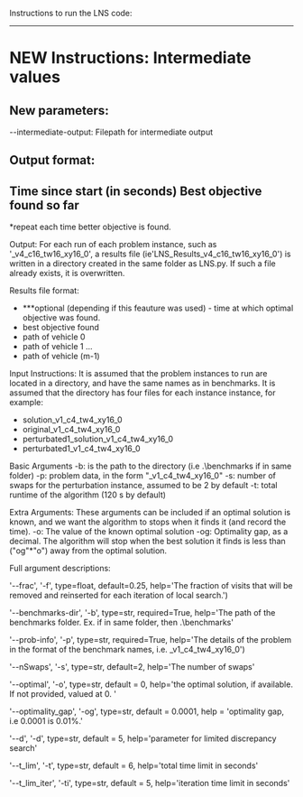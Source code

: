 Instructions to run the LNS code:

------------------
# NEW Instructions: Intermediate values

## New parameters: 
--intermediate-output: Filepath for intermediate output

## Output format:
Time since start (in seconds)
Best objective found so far
---------
*repeat each time better objective is found.













Output:
For each run of each problem instance, such as '_v4_c16_tw16_xy16_0', a results file (ie'LNS_Results_v4_c16_tw16_xy16_0') is written in a directory created in the same folder as LNS.py.
If such a file already exists, it is overwritten.

Results file format:
- ***optional (depending if this feauture was used) - time at which optimal objective was found. 
- best objective found
- path of vehicle 0
- path of vehicle 1
...
- path of vehicle (m-1)


Input Instructions:
It is assumed that the problem instances to run are located in a directory, and have the same names as in benchmarks. It is assumed that the directory has four files for each instance instance, for example:
- solution_v1_c4_tw4_xy16_0
- original_v1_c4_tw4_xy16_0
- perturbated1_solution_v1_c4_tw4_xy16_0
- perturbated1_v1_c4_tw4_xy16_0

Basic Arguments
-b: is the path to the directory (i.e .\benchmarks if in same folder)
-p: problem data, in the form "_v1_c4_tw4_xy16_0"
-s: number of swaps for the perturbation instance, assumed to be 2 by default
-t: total runtime of the algorithm (120 s by default)

Extra Arguments:
These arguments can be included if an optimal solution is known, and we want the algorithm to stops when it finds it (and record the time). 
-o: The value of the known optimal solution
-og: Optimality gap, as a decimal. The algorithm will stop when the best solution it finds is less than ("og"*"o") away from the optimal solution.  





Full argument descriptions:


'--frac', '-f', type=float, default=0.25, help='The fraction of visits that will be removed and reinserted for each iteration of local search.')

'--benchmarks-dir', '-b', type=str, required=True,  help='The path of the benchmarks folder. Ex. if in same folder, then .\benchmarks'

'--prob-info', '-p', type=str, required=True, help='The details of the problem in the format of the benchmark names, i.e. _v1_c4_tw4_xy16_0')

'--nSwaps', '-s', type=str, default=2, help='The number of swaps'

'--optimal', '-o', type=str, default = 0, help='the optimal solution, if available. If not provided, valued at 0. '

'--optimality_gap', '-og', type=str, default = 0.0001, help = 'optimality gap, i.e 0.0001 is 0.01%.'

'--d', '-d', type=str, default = 5, help='parameter for limited discrepancy search'

'--t_lim', '-t', type=str, default = 6, help='total time limit in seconds'

'--t_lim_iter', '-ti', type=str, default = 5, help='iteration time limit in seconds'
